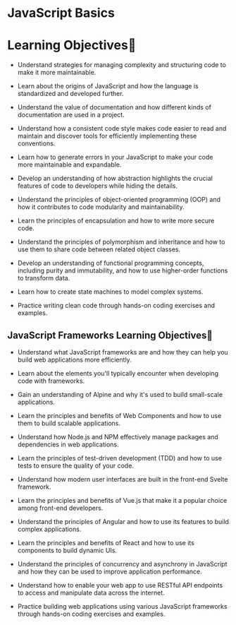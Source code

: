 # JavaScript Basics

# Learning Objectives📝

- Understand strategies for managing complexity and structuring code to make it more maintainable.

- Learn about the origins of JavaScript and how the language is standardized and developed further.

- Understand the value of documentation and how different kinds of documentation are used in a project. 

- Understand how a consistent code style makes code easier to read and maintain and discover tools for efficiently implementing these conventions.

- Learn how to generate errors in your JavaScript to make your code more maintainable and expandable.

- Develop an understanding of how abstraction highlights the crucial features of code to developers while hiding the details.

- Understand the principles of object-oriented programming (OOP) and how it contributes to code modularity and maintainability.

- Learn the principles of encapsulation and how to write more secure code.

- Understand the principles of polymorphism and inheritance and how to use them to share code between related object classes.

- Develop an understanding of functional programming concepts, including purity and immutability, and how to use higher-order functions to transform data.

- Learn how to create state machines to model complex systems.

- Practice writing clean code through hands-on coding exercises and examples.

## JavaScript Frameworks Learning Objectives🎯

- Understand what JavaScript frameworks are and how they can help you build web applications more efficiently.
  
- Learn about the elements you'll typically encounter when developing code with frameworks.
  
- Gain an understanding of Alpine and why it's used to build small-scale applications.
  
- Learn the principles and benefits of Web Components and how to use them to build scalable applications.
  
- Understand how Node.js and NPM effectively manage packages and dependencies in web applications.
  
- Learn the principles of test-driven development (TDD) and how to use tests to ensure the quality of your code.
  
- Understand how modern user interfaces are built in the front-end Svelte framework.
  
- Learn the principles and benefits of Vue.js that make it a popular choice among front-end developers.
  
- Understand the principles of Angular and how to use its features to build complex applications.
  
- Learn the principles and benefits of React and how to use its components to build dynamic UIs.
  
- Understand the principles of concurrency and asynchrony in JavaScript and how they can be used to improve application performance.
  
- Understand how to enable your web app to use RESTful API endpoints to access and manipulate data across the internet.

- Practice building web applications using various JavaScript frameworks through hands-on coding exercises and examples.

